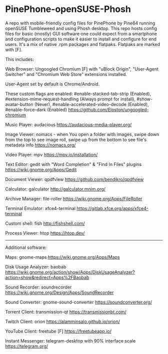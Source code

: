 # PinePhone-openSUSE-Phosh
A repo with mobile-friendly config files for PinePhone by Pine64 running openSUSE Tumbleweed and using Phosh desktop. This repo hosts config files for basic (mostly) GUI software one could expect from a smartphone and configuration scripts to make it easier to install and configure for end users. It's a mix of native .rpm packages and flatpaks. Flatpaks are marked with [F].

This includes:

Web Browser: Ungoogled Chromium [F] with "uBlock Origin", "User-Agent Switcher" and "Chromium Web Store" extensions installed. 

User-Agent set by default is Chrome/Android. 

These custom flags are enabled: #enable-stacked-tab-strip (Enabled), #extension-mime-request-handling (Always prompt for install), #show-avatar-button (Never), #enable-accelerated-video-decode (Enabled), #enable-force-dark (Enabled) https://github.com/Eloston/ungoogled-chromium

Music Player: audacious https://audacious-media-player.org/

Image Viewer: nomacs - when You open a folder with images, swipe down from the top to see image roll, swipe up from the bottom to see file's metadata info https://nomacs.org/

Video Player: mpv https://mpv.io/installation/

Text Editor: gedit with "Word Completion" & "Find In Files" plugins https://wiki.gnome.org/Apps/Gedit

Document Viewer: qpdfview https://github.com/bendikro/qpdfview

Calculator: galculator http://galculator.mnim.org/

Archive Manager: file-roller https://wiki.gnome.org/Apps/FileRoller

Terminal Emulator: xfce4-terminal https://gitlab.xfce.org/apps/xfce4-terminal

Custom shell: fish http://fishshell.com/

Process Viewer: htop https://htop.dev/

------------------------------------

Additional software:

Maps: gnome-maps https://wiki.gnome.org/Apps/Maps

Disk Usage Analyzer: baobab https://wiki.gnome.org/action/show/Apps/DiskUsageAnalyzer?action=show&redirect=Apps%2FBaobab

Sound Recorder: soundrecorder https://wiki.gnome.org/Design/Apps/SoundRecorder

Sound Converter: gnome-sound-converter https://soundconverter.org/

Torrent Client: transmission-qt https://transmissionbt.com/

Twitch Client: orion https://alamminsalo.github.io/orion/

YouTube Client: freetube [F] https://freetubeapp.io/

Instant Messenger: telegram-desktop with 90% interface scale https://telegram.org/
